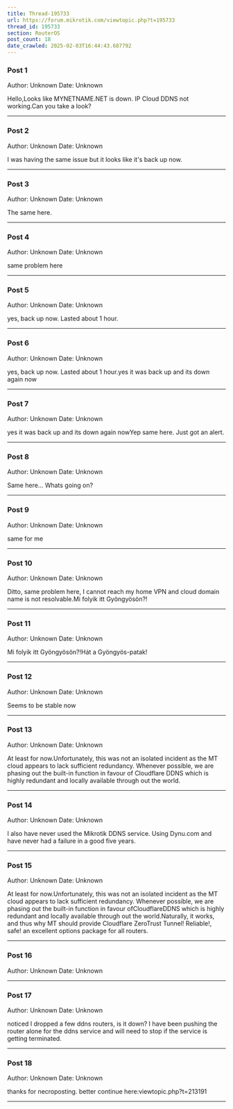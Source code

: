 ```yaml
---
title: Thread-195733
url: https://forum.mikrotik.com/viewtopic.php?t=195733
thread_id: 195733
section: RouterOS
post_count: 18
date_crawled: 2025-02-03T16:44:43.687792
---
```


### Post 1
Author: Unknown
Date: Unknown

Hello,Looks like  MYNETNAME.NET is down. IP Cloud DDNS not working.Can you take a look?

---
### Post 2
Author: Unknown
Date: Unknown

I was having the same issue but it looks like it's back up now.

---
### Post 3
Author: Unknown
Date: Unknown

The same here.

---
### Post 4
Author: Unknown
Date: Unknown

same problem here

---
### Post 5
Author: Unknown
Date: Unknown

yes, back up now. Lasted about 1 hour.

---
### Post 6
Author: Unknown
Date: Unknown

yes, back up now. Lasted about 1 hour.yes it was back up and its down again now

---
### Post 7
Author: Unknown
Date: Unknown

yes it was back up and its down again nowYep same here. Just got an alert.

---
### Post 8
Author: Unknown
Date: Unknown

Same here... Whats going on?

---
### Post 9
Author: Unknown
Date: Unknown

same for me

---
### Post 10
Author: Unknown
Date: Unknown

Ditto, same problem here, I cannot reach my home VPN and cloud domain name is not resolvable.Mi folyik itt Gyöngyösön?!

---
### Post 11
Author: Unknown
Date: Unknown

Mi folyik itt Gyöngyösön?!Hát a Gyöngyös-patak!

---
### Post 12
Author: Unknown
Date: Unknown

Seems to be stable now

---
### Post 13
Author: Unknown
Date: Unknown

At least for now.Unfortunately, this was not an isolated incident as the MT cloud appears to lack sufficient redundancy. Whenever possible, we are phasing out the built-in function in favour of Cloudflare DDNS which is highly redundant and locally available through out the world.

---
### Post 14
Author: Unknown
Date: Unknown

I also have never used the Mikrotik DDNS service.  Using Dynu.com and have never had a failure in a good five years.

---
### Post 15
Author: Unknown
Date: Unknown

At least for now.Unfortunately, this was not an isolated incident as the MT cloud appears to lack sufficient redundancy. Whenever possible, we are phasing out the built-in function in favour ofCloudflareDDNS which is highly redundant and locally available through out the world.Naturally,  it works, and thus why MT should provide   Cloudflare ZeroTrust Tunnel!    Reliable!, safe! an excellent options package for all routers.

---
### Post 16
Author: Unknown
Date: Unknown



---
### Post 17
Author: Unknown
Date: Unknown

noticed I dropped a few ddns routers, is it down? I have been pushing the router alone for the ddns service and will need to stop if the service is getting terminated.

---
### Post 18
Author: Unknown
Date: Unknown

thanks for necroposting. better continue here:viewtopic.php?t=213191

---
